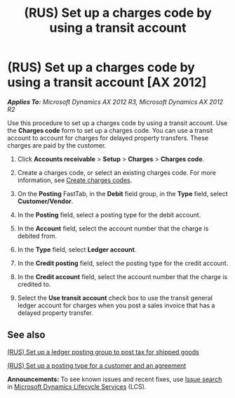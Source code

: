 ﻿---
title: (RUS) Set up a charges code by using a transit account
TOCTitle: (RUS) Set up a charges code by using a transit account
ms:assetid: 3cbb1874-bb92-43ae-9315-43d38fcbb8d6
ms:mtpsurl: https://technet.microsoft.com/en-us/library/JJ856168(v=AX.60)
ms:contentKeyID: 50407007
ms.date: 04/18/2014
mtps_version: v=AX.60
---

# (RUS) Set up a charges code by using a transit account [AX 2012]


_**Applies To:** Microsoft Dynamics AX 2012 R3, Microsoft Dynamics AX 2012 R2_

Use this procedure to set up a charges code by using a transit account. Use the **Charges code** form to set up a charges code. You can use a transit account to account for charges for delayed property transfers. These charges are paid by the customer.

1.  Click **Accounts receivable** \> **Setup** \> **Charges** \> **Charges code**.

2.  Create a charges code, or select an existing charges code. For more information, see [Create charges codes](create-charges-codes.md).

3.  On the **Posting** FastTab, in the **Debit** field group, in the **Type** field, select **Customer/Vendor**.

4.  In the **Posting** field, select a posting type for the debit account.

5.  In the **Account** field, select the account number that the charge is debited from.

6.  In the **Type** field, select **Ledger account**.

7.  In the **Credit posting** field, select the posting type for the credit account.

8.  In the **Credit account** field, select the account number that the charge is credited to.

9.  Select the **Use transit account** check box to use the transit general ledger account for charges when you post a sales invoice that has a delayed property transfer.

## See also

[(RUS) Set up a ledger posting group to post tax for shipped goods](rus-set-up-a-ledger-posting-group-to-post-tax-for-shipped-goods.md)

[(RUS) Set up a posting type for a customer and an agreement](rus-set-up-a-posting-type-for-a-customer-and-an-agreement.md)

  
**Announcements:** To see known issues and recent fixes, use [Issue search](http://go.microsoft.com/fwlink/?linkid=389258) in [Microsoft Dynamics Lifecycle Services](http://go.microsoft.com/fwlink/?linkid=306505) (LCS).

